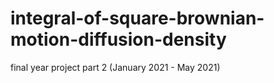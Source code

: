 # integral-of-square-brownian-motion-diffusion-density
final year project part 2 (January 2021 - May 2021)
